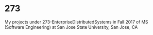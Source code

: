 # 273
My projects under 273-EnterpriseDistributedSystems in Fall 2017 of MS (Software Engineering) at San Jose State University, San Jose, CA
